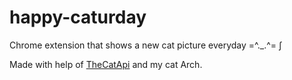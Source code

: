 # happy-caturday

Chrome extension that shows a new cat picture everyday =^._.^= ∫   

Made with help of [TheCatApi](https://docs.thecatapi.com/#thecatapi--developer-experience) and my cat Arch. 

